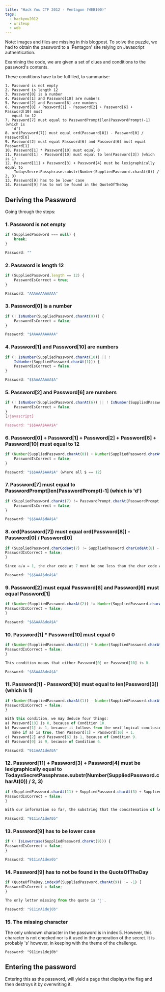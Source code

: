 ```yaml
---
title: "Hack You CTF 2012 - Pentagon (WEB100)"
tags:
  - hackyou2012
  - writeup
  - web
---
```


Note: images and files are missing in this blogpost. To solve the puzzle, we had
to obtain the password to a 'Pentagon' site relying on Javascript
authentication.

Examining the code, we are given a set of clues and conditions to the password's
contents.

These conditions have to be fulfilled, to summarise:

```
1. Password is not empty
2. Password is length 12
3. Password[0] is a number
4. Password[1] and Password[10] are numbers
5. Password[2] and Password[6] are numbers
6. Password[0] + Password[1] + Password[2] + Password[6] + Password[10] must
   equal to 12
7. Password[7] must equal to PasswordPrompt[len(PasswordPrompt)-1] (which is
   'd')
8. ord(Password[7]) must equal ord(Password[8]) - Password[0] / Password[0]
9. Password[2] must equal Password[6] and Password[6] must equal Password[1]
10. Password[1] * Password[10] must equal 0
11. Password[1] - Password[10] must equal to len(Password[3]) (which is 1)
12. Password[11] + Password[3] + Password[4] must be lexigraphically equal to
    TodaysSecretPassphrase.substr(Number(SuppliedPassword.charAt(0)) / 2, 3)
13. Password[9] has to be lower case
14. Password[9] has to not be found in the QuoteOfTheDay
```

## Deriving the Password

Going through the steps:

### 1. Password is not empty

```javascript
if (SuppliedPassword === null) {
    break;
}

Password: ""
```

### 2. Password is length 12

```javascript
if (SuppliedPassword.length == 12) {
    PasswordIsCorrect = true;
}

Password: "AAAAAAAAAAAA"
```

### 3. Password[0] is a number

```javascript
if (! IsNumber(SuppliedPassword.charAt(0))) {
    PasswordIsCorrect = false;
}

Password: "$AAAAAAAAAAA"
```

### 4. Password[1] and Password[10] are numbers

```javascript
if (! IsNumber(SuppliedPassword.charAt(10)) || !
    IsNumber(SuppliedPassword.charAt(1))) {
    PasswordIsCorrect = false;
}

Password: "$$AAAAAAAA$A"
```

### 5. Password[2] and Password[6] are numbers

```javascript
if (! IsNumber(SuppliedPassword.charAt(6)) || ! IsNumber(SuppliedPassword.charAt(2))) {
	PasswordIsCorrect = false;
}
[/javascript]

Password: "$$$AAA$AAA$A"
```

### 6. Password[0] + Password[1] + Password[2] + Password[6] + Password[10] must equal to 12

```javascript
if (Number(SuppliedPassword.charAt(0)) + Number(SuppliedPassword.charAt(1)) + Number(SuppliedPassword.charAt(2)) + Number(SuppliedPassword.charAt(6)) + Number(SuppliedPassword.charAt(10)) != SuppliedPassword.length) {
	PasswordIsCorrect = false;
}

Password: "$$$AAA$AAA$A" (where all $ == 12)
```

### 7. Password[7] must equal to PasswordPrompt[len(PasswordPrompt)-1] (which is 'd')

```javascript
if (SuppliedPassword.charAt(7) != PasswordPrompt.charAt(PasswordPrompt.length - 1)) {
	PasswordIsCorrect = false;
}

Password: "$$$AAA$dAA$A"
```

### 8. ord(Password[7]) must equal ord(Password[8]) - Password[0] / Password[0]

```javascript
if (SuppliedPassword.charCodeAt(7) != SuppliedPassword.charCodeAt(8) - Number(SuppliedPassword.charAt(0)) / Number(SuppliedPassword.charAt(0))) {
PasswordIsCorrect = false;
}

Since a/a = 1, the char code at 7 must be one less than the char code at 8. This Password[8] has to be 'e'.

Password: "$$$AAA$deA$A"
```

### 9. Password[2] must equal Password[6] and Password[6] must equal Password[1]

```javascript
if (Number(SuppliedPassword.charAt(2)) != Number(SuppliedPassword.charAt(6)) || Number(SuppliedPassword.charAt(6)) != Number(SuppliedPassword.charAt(1))) {
PasswordIsCorrect = false;
}

Password: "$&&AAA&deA$A"
```

### 10. Password[1] * Password[10] must equal 0

```javascript
if (Number(SuppliedPassword.charAt(1)) * Number(SuppliedPassword.charAt(10)) != 0) {
PasswordIsCorrect = false;
}

This condition means that either Password[0] or Password[10] is 0.

Password: "$&&AAA&deA$A"
```

### 11. Password[1] - Password[10] must equal to len(Password[3]) (which is 1)

```javascript
if (Number(SuppliedPassword.charAt(1)) - Number(SuppliedPassword.charAt(10)) != SuppliedPassword.charAt(3).length) {
PasswordIsCorrect = false;
}

With this condition, we may deduce four things:
a) Password[10] is 0, because of Condition 10.
b) Password[1] is 1, because it follows from the next logical conclusion we can
   make if a) is true, then Password[1] = Password[10] + 1.
c) Password[2] and Password[6] is 1, because of Condition 9.
d) Password[0] is 9, because of Condition 6.

Password: "911AAA1deA0A"
```

### 12. Password[11] + Password[3] + Password[4] must be lexigraphically equal to TodaysSecretPassphrase.substr(Number(SuppliedPassword.charAt(0)) / 2, 3)

```javascript
if (SuppliedPassword.charAt(11) + SuppliedPassword.charAt(3) + SuppliedPassword.charAt(4) != TodaysSecretPassphrase.substr(Number(SuppliedPassword.charAt(0)) / 2, 3)) {
PasswordIsCorrect = false;
}

With our information so far, the substring that the concatenation of letter must match is "bin". Hence,

Password: "911inA1deA0b"
```

### 13. Password[9] has to be lower case

```javascript
if (! IsLowercase(SuppliedPassword.charAt(9))) {
PasswordIsCorrect = false;
}

Password: "911inA1dea0b"
```

### 14. Password[9] has to not be found in the QuoteOfTheDay

```javascript
if (QuoteOfTheDay.indexOf(SuppliedPassword.charAt(9)) != -1) {
PasswordIsCorrect = false;
}

The only letter missing from the quote is 'j'.

Password: "911inA1dej0b"
```

### 15. The missing character

The only unknown character in the password is in index 5. However, this character is not checked nor is it used in the generation of the secret. It is probably 's' however, in keeping with the theme of the challenge.

```
Password: "911ins1dej0b"
```

## Entering the password

Entering this as the password, will yield a page that displays the flag and then destroys it by overwriting it.
